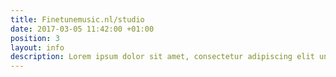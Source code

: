 ```yaml
---
title: Finetunemusic.nl/studio
date: 2017-03-05 11:42:00 +01:00
position: 3
layout: info
description: Lorem ipsum dolor sit amet, consectetur adipiscing elit unde omnis.
---
```


